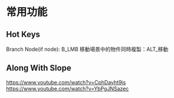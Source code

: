# 常用功能

## Hot Keys

Branch Node(if node): B_LMB
移動場景中的物件同時複製：ALT_移動


## Along With Slope
https://www.youtube.com/watch?v=CphDayht9js
https://www.youtube.com/watch?v=YbPgJNSazec